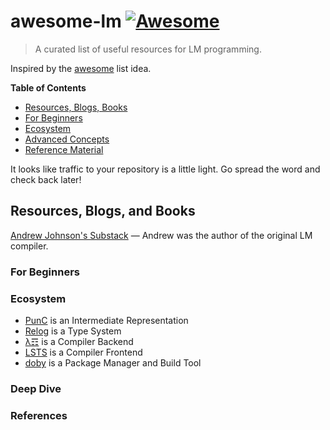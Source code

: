 # awesome-lm [![Awesome](https://cdn.rawgit.com/sindresorhus/awesome/d7305f38d29fed78fa85652e3a63e154dd8e8829/media/badge.svg)](https://github.com/sindresorhus/awesome)

> A curated list of useful resources for LM programming.

Inspired by the [awesome](https://github.com/sindresorhus/awesome) list idea.

**Table of Contents**

- [Resources, Blogs, Books](https://github.com/andrew-johnson-4/awesome-lm/blob/main/README.md#resources-blogs-and-books)
- [For Beginners](https://github.com/andrew-johnson-4/awesome-lm/blob/main/README.md#for-beginners)
- [Ecosystem](https://github.com/andrew-johnson-4/awesome-lm/blob/main/README.md#ecosystem)
- [Advanced Concepts](https://github.com/andrew-johnson-4/awesome-lm/blob/main/README.md#advanced-concepts)
- [Reference Material](https://github.com/andrew-johnson-4/awesome-lm/blob/main/README.md#reference-material)

It looks like traffic to your repository is a little light. Go spread the word and check back later!

## Resources, Blogs, and Books

[Andrew Johnson's Substack](https://andrewjohnson4.substack.com/)
— Andrew was the author of the original LM compiler.

### For Beginners

### Ecosystem

* [PunC](https://github.com/andrew-johnson-4/PunCalculus) is an Intermediate Representation
* [Relog](https://github.com/andrew-johnson-4/InPlace) is a Type System
* [λ☶](https://github.com/andrew-johnson-4/-) is a Compiler Backend
* [LSTS](https://github.com/andrew-johnson-4/LSTS) is a Compiler Frontend
* [doby](https://github.com/andrew-johnson-4/doby) is a Package Manager and Build Tool

### Deep Dive

### References
